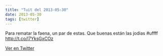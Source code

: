 ```yaml
---
title: "Tuit del 2013-05-30"
date: 2013-05-30
tags: [twitter]
---
```


Para rematar la faena, un par de estas. Que buenas están las jodias #uffff http://t.co/l7YksGxCOz



[Ver en Twitter](https://twitter.com/i/web/status/340096686800130048)
